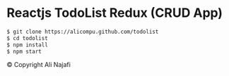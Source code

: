 # Reactjs TodoList Redux (CRUD App)

```bash
$ git clone https://alicompu.github.com/todolist
$ cd todolist
$ npm install
$ npm start
```

© Copyright Ali Najafi

